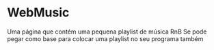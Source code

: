 # WebMusic
Uma página que contém uma pequena playlist de música RnB
Se pode pegar como base para colocar uma playlist no seu programa também 
